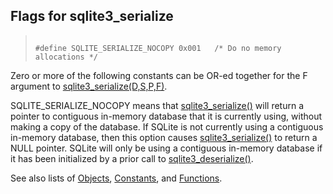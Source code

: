 ## Flags for sqlite3\_serialize




> ```
> 
> #define SQLITE_SERIALIZE_NOCOPY 0x001   /* Do no memory allocations */
> 
> ```



Zero or more of the following constants can be OR\-ed together for
the F argument to [sqlite3\_serialize(D,S,P,F)](../c3ref/serialize.html).


SQLITE\_SERIALIZE\_NOCOPY means that [sqlite3\_serialize()](../c3ref/serialize.html) will return
a pointer to contiguous in\-memory database that it is currently using,
without making a copy of the database. If SQLite is not currently using
a contiguous in\-memory database, then this option causes
[sqlite3\_serialize()](../c3ref/serialize.html) to return a NULL pointer. SQLite will only be
using a contiguous in\-memory database if it has been initialized by a
prior call to [sqlite3\_deserialize()](../c3ref/deserialize.html).


See also lists of
 [Objects](../c3ref/objlist.html),
 [Constants](../c3ref/constlist.html), and
 [Functions](../c3ref/funclist.html).


